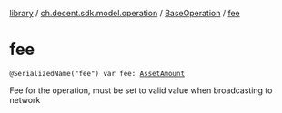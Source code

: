 [library](../../index.md) / [ch.decent.sdk.model.operation](../index.md) / [BaseOperation](index.md) / [fee](./fee.md)

# fee

`@SerializedName("fee") var fee: `[`AssetAmount`](../../ch.decent.sdk.model/-asset-amount/index.md)

Fee for the operation, must be set to valid value when broadcasting to network

